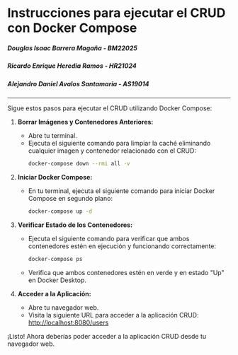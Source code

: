 # Instrucciones para ejecutar el CRUD con Docker Compose

##### Douglas Isaac Barrera Magaña - BM22025
##### Ricardo Enrique Heredia Ramos - HR21024
##### Alejandro Daniel Avalos Santamaria - AS19014
-------------------------------------------------------------------

Sigue estos pasos para ejecutar el CRUD utilizando Docker Compose:

1. **Borrar Imágenes y Contenedores Anteriores:**
   - Abre tu terminal.
   - Ejecuta el siguiente comando para limpiar la caché eliminando cualquier imagen y contenedor relacionado con el CRUD:
     ```bash
     docker-compose down --rmi all -v
     ```

2. **Iniciar Docker Compose:**
   - En tu terminal, ejecuta el siguiente comando para iniciar Docker Compose en segundo plano:
     ```bash
     docker-compose up -d
     ```

3. **Verificar Estado de los Contenedores:**
   - Ejecuta el siguiente comando para verificar que ambos contenedores estén en ejecución y funcionando correctamente:
     ```bash
     docker-compose ps
     ```
   - Verifica que ambos contenedores estén en verde y en estado "Up" en Docker Desktop.

4. **Acceder a la Aplicación:**
   - Abre tu navegador web.
   - Visita la siguiente URL para acceder a la aplicación CRUD:
     [http://localhost:8080/users](http://localhost:8080/users)

¡Listo! Ahora deberías poder acceder a la aplicación CRUD desde tu navegador web.

